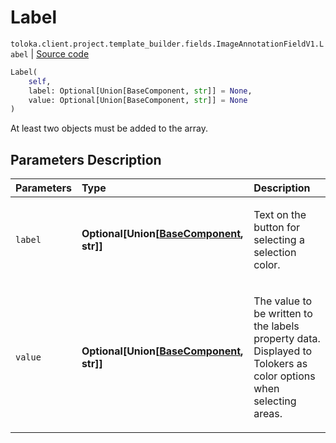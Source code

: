 # Label
`toloka.client.project.template_builder.fields.ImageAnnotationFieldV1.Label` | [Source code](https://github.com/Toloka/toloka-kit/blob/v1.1.3/src/client/project/template_builder/fields.py#L278)

```python
Label(
    self,
    label: Optional[Union[BaseComponent, str]] = None,
    value: Optional[Union[BaseComponent, str]] = None
)
```

At least two objects must be added to the array.

## Parameters Description

| Parameters | Type | Description |
| :----------| :----| :-----------|
`label`|**Optional\[Union\[[BaseComponent](toloka.client.project.template_builder.base.BaseComponent.md), str\]\]**|<p>Text on the button for selecting a selection color.</p>
`value`|**Optional\[Union\[[BaseComponent](toloka.client.project.template_builder.base.BaseComponent.md), str\]\]**|<p>The value to be written to the labels property data. Displayed to Tolokers as color options when selecting areas.</p>
